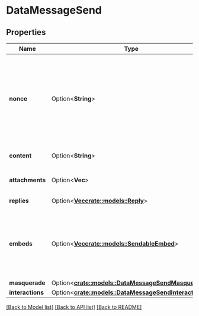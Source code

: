 # DataMessageSend

## Properties

Name | Type | Description | Notes
------------ | ------------- | ------------- | -------------
**nonce** | Option<**String**> | Unique token to prevent duplicate message sending  **This is deprecated and replaced by `Idempotency-Key`!** | [optional]
**content** | Option<**String**> | Message content to send | [optional]
**attachments** | Option<**Vec<String>**> | Attachments to include in message | [optional]
**replies** | Option<[**Vec<crate::models::Reply>**](Reply.md)> | Messages to reply to | [optional]
**embeds** | Option<[**Vec<crate::models::SendableEmbed>**](SendableEmbed.md)> | Embeds to include in message  Text embed content contributes to the content length cap | [optional]
**masquerade** | Option<[**crate::models::DataMessageSendMasquerade**](DataMessageSend_masquerade.md)> |  | [optional]
**interactions** | Option<[**crate::models::DataMessageSendInteractions**](DataMessageSend_interactions.md)> |  | [optional]

[[Back to Model list]](../README.md#documentation-for-models) [[Back to API list]](../README.md#documentation-for-api-endpoints) [[Back to README]](../README.md)


